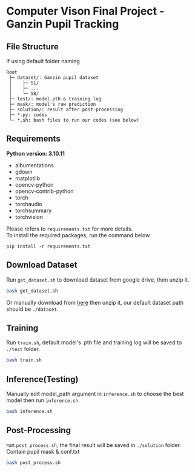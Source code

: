 # Computer Vison Final Project - Ganzin Pupil Tracking
## File Structure
If using default folder naming
``` 
Root
 ├─ dataset/: Ganzin pupil dataset
 │    ├─ S1/
 │    ├─ ...
 │    └─ S8/
 ├─ test/: model.pth & training log
 ├─ mask/: model's raw prediction
 ├─ solution/: result after post-processing
 ├─ *.py: codes
 └─ *.sh: bash files to run our codes (see below)
```
## Requirements
**Python version: 3.10.11**
- albumentations
- gdown
- matplotlib
- opencv-python
- opencv-contrib-python
- torch
- torchaudio
- torchsummary
- torchvision

Please refers to `requirements.txt` for more details. \
To install the required packages, run the command below.
```
pip install -r requirements.txt
```
## Download Dataset
Run `get_dataset.sh` to download dataset from google drive, then unzip it.
``` bash
bash get_dataset.sh
```
Or manually download from [here](https://drive.google.com/file/d/1XniSRxen6Ne7TMzFKzdax6xiWJKw_7SD/view?usp=drive_link) then unzip it, our default dataset path should be `./dataset`.
## Training
Run `train.sh`, default model's .pth file and training log will be saved to `./test` folder.
``` bash
bash train.sh
```
## Inference(Testing)
Manually edit model_path argument in `inference.sh` to choose the best model then run `inference.sh`.
``` bash
bash inference.sh
```
## Post-Processing
run `post_process.sh`, the final result will be saved in `./solution` folder. \
Contain pupil mask & conf.txt
``` bash
bash post_process.sh
```